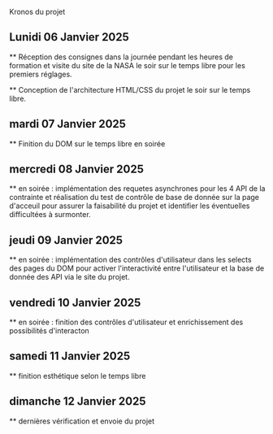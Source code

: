 Kronos du projet

## Lunidi 06 Janvier 2025

** Réception des consignes dans la journée pendant les heures de formation et visite du site de la NASA le soir sur le temps libre pour les premiers réglages.

** Conception de l'architecture HTML/CSS du projet le soir sur le temps libre.

## mardi 07 Janvier 2025

** Finition du DOM sur le temps libre en soirée

## mercredi 08 Janvier 2025

** en soirée : implémentation des requetes asynchrones pour les 4 API de la contrainte et réalisation du test de contrôle de base de donnée sur la page d'acceuil pour assurer la faisabilité du projet et identifier les éventuelles difficultées à surmonter.

## jeudi 09 Janvier 2025

** en soirée : implémentation des contrôles d'utilisateur dans les selects des pages du DOM pour activer l'interactivité entre l'utilisateur et la base de donnée des API via le site du projet.

## vendredi 10 Janvier 2025

** en soirée : finition des contrôles d'utilisateur et enrichissement des possibilités d'interacton

## samedi 11 Janvier 2025

** finition esthétique selon le temps libre

## dimanche 12 Janvier 2025

** dernières vérification et envoie du projet
